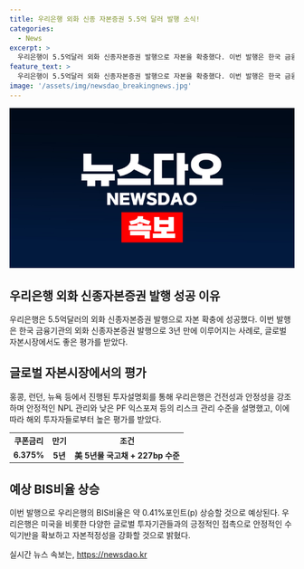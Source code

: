 ```yaml
---
title: 우리은행 외화 신종 자본증권 5.5억 달러 발행 소식!
categories:
  - News
excerpt: >
  우리은행이 5.5억달러 외화 신종자본증권 발행으로 자본을 확충했다. 이번 발행은 한국 금융기관의 3년 만에 이루어진 것으로, 글로벌 자본시장에서 건전성과 안정성을 강조하며 홍콩, 런던, 뉴욕 등을 방문하여 투자설명회를 진행했다. 외화채권 조건은 쿠폰금리 6.375%, 美 5년물 국고채 + 227bp로 안정적이며, BIS비율이 0.41%포인트 상승할 것으로 전망된다. 더불어, 우리은행은 앞으로도 안정적인 수익기반을 강화하고 자본적정성을 높일 계획이다.
feature_text: >
  우리은행이 5.5억달러 외화 신종자본증권 발행으로 자본을 확충했다. 이번 발행은 한국 금융기관의 3년 만에 이루어진 것으로, 글로벌 자본시장에서 건전성과 안정성을 강조하며 홍콩, 런던, 뉴욕 등을 방문하여 투자설명회를 진행했다. 외화채권 조건은 쿠폰금리 6.375%, 美 5년물 국고채 + 227bp로 안정적이며, BIS비율이 0.41%포인트 상승할 것으로 전망된다. 더불어, 우리은행은 앞으로도 안정적인 수익기반을 강화하고 자본적정성을 높일 계획이다.
image: '/assets/img/newsdao_breakingnews.jpg'
---
```


<p><img src="/assets/img/newsdao_breakingnews.jpg" alt="pcversion 속보" /></p>

<h2 data-ke-size="size26">우리은행 외화 신종자본증권 발행 성공 이유</h2>

<p data-ke-size="size16">우리은행은 5.5억달러의 외화 신종자본증권 발행으로 자본 확충에 성공했다. 이번 발행은 한국 금융기관의 외화 신종자본증권 발행으로 3년 만에 이루어지는 사례로, 글로벌 자본시장에서도 좋은 평가를 받았다.</p>

<h2 data-ke-size="size26">글로벌 자본시장에서의 평가</h2>

<p data-ke-size="size16">홍콩, 런던, 뉴욕 등에서 진행된 투자설명회를 통해 우리은행은 건전성과 안정성을 강조하며 안정적인 NPL 관리와 낮은 PF 익스포져 등의 리스크 관리 수준을 설명했고, 이에 따라 해외 투자자들로부터 높은 평가를 받았다.</p>

<table>
    <tr>
        <th>쿠폰금리</th>
        <th>만기</th>
        <th>조건</th>
    </tr>
    <tr>
        <td style="text-align: center; height: 17px;"><b>6.375%</b></td>
        <td style="text-align: center; height: 17px;"><b>5년</b></td>
        <td style="text-align: center; height: 17px;"><b>美 5년물 국고채 + 227bp 수준</b></td>
    </tr>
</table>

<h2 data-ke-size="size26">예상 BIS비율 상승</h2>

<p data-ke-size="size16">이번 발행으로 우리은행의 BIS비율은 약 0.41%포인트(p) 상승할 것으로 예상된다. 우리은행은 미국을 비롯한 다양한 글로벌 투자기관들과의 긍정적인 접촉으로 안정적인 수익기반을 확보하고 자본적정성을 강화할 것으로 밝혔다.</p>
실시간 뉴스 속보는, <a href="https://newsdao.kr" rel="dofollow">https://newsdao.kr</a>


